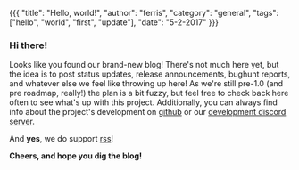 {{{
  "title": "Hello, world!",
  "author": "ferris",
  "category": "general",
  "tags": ["hello", "world", "first", "update"],
  "date": "5-2-2017"
}}}

### Hi there!

Looks like you found our brand-new blog! There's not much here yet, but the idea is to post status updates, release announcements, bughunt reports, and whatever else we feel like throwing up here! As we're still pre-1.0 (and pre roadmap, really!) the plan is a bit fuzzy, but feel free to check back here often to see what's up with this project. Additionally, you can always find info about the project's development on [github](https://github.com/emu-rs/rustual-boy) or our [development discord server](https://discordapp.com/invite/65j9YMA).

And **yes**, we do support [rss](http://localhost:3000/rss)!

**Cheers, and hope you dig the blog!**
